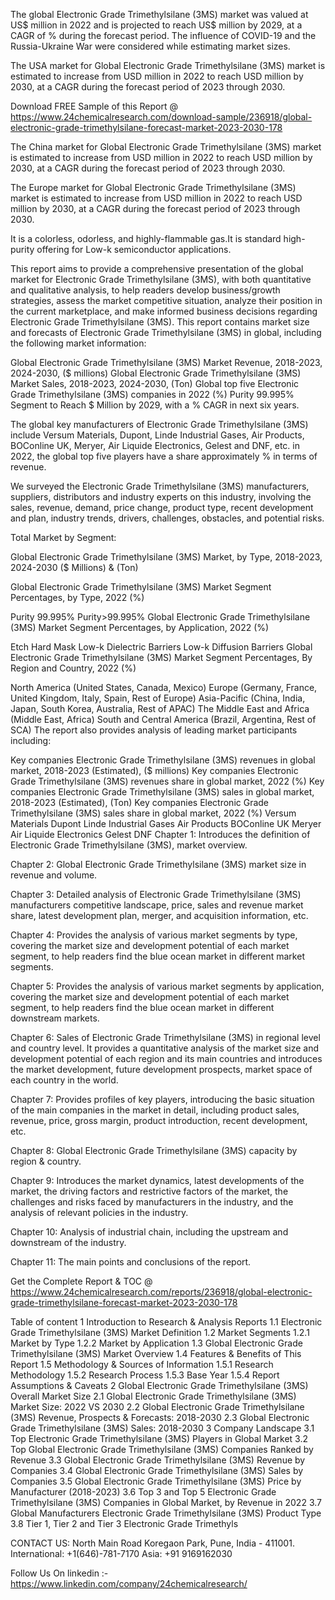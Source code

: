 The global Electronic Grade Trimethylsilane (3MS) market was valued at US$ million in 2022 and is projected to reach US$ million by 2029, at a CAGR of % during the forecast period. The influence of COVID-19 and the Russia-Ukraine War were considered while estimating market sizes.

The USA market for Global Electronic Grade Trimethylsilane (3MS)   market is estimated to increase from USD million in 2022 to reach USD million by 2030, at a CAGR during the forecast period of 2023 through 2030.

Download FREE Sample of this Report @ https://www.24chemicalresearch.com/download-sample/236918/global-electronic-grade-trimethylsilane-forecast-market-2023-2030-178

The China market for Global Electronic Grade Trimethylsilane (3MS)  market is estimated to increase from USD million in 2022 to reach USD million by 2030, at a CAGR during the forecast period of 2023 through 2030.

The Europe market for Global Electronic Grade Trimethylsilane (3MS)   market is estimated to increase from USD million in 2022 to reach USD million by 2030, at a CAGR during the forecast period of 2023 through 2030.

It is a colorless, odorless, and highly-flammable gas.It is standard high-purity offering for Low-k semiconductor applications.

This report aims to provide a comprehensive presentation of the global market for Electronic Grade Trimethylsilane (3MS), with both quantitative and qualitative analysis, to help readers develop business/growth strategies, assess the market competitive situation, analyze their position in the current marketplace, and make informed business decisions regarding Electronic Grade Trimethylsilane (3MS). This report contains market size and forecasts of Electronic Grade Trimethylsilane (3MS) in global, including the following market information:

Global Electronic Grade Trimethylsilane (3MS) Market Revenue, 2018-2023, 2024-2030, ($ millions)
Global Electronic Grade Trimethylsilane (3MS) Market Sales, 2018-2023, 2024-2030, (Ton)
Global top five Electronic Grade Trimethylsilane (3MS) companies in 2022 (%)
Purity 99.995% Segment to Reach $ Million by 2029, with a % CAGR in next six years.

The global key manufacturers of Electronic Grade Trimethylsilane (3MS) include Versum Materials, Dupont, Linde Industrial Gases, Air Products, BOConline UK, Meryer, Air Liquide Electronics, Gelest and DNF, etc. in 2022, the global top five players have a share approximately % in terms of revenue.

We surveyed the Electronic Grade Trimethylsilane (3MS) manufacturers, suppliers, distributors and industry experts on this industry, involving the sales, revenue, demand, price change, product type, recent development and plan, industry trends, drivers, challenges, obstacles, and potential risks.

Total Market by Segment:

Global Electronic Grade Trimethylsilane (3MS) Market, by Type, 2018-2023, 2024-2030 ($ Millions) & (Ton)

Global Electronic Grade Trimethylsilane (3MS) Market Segment Percentages, by Type, 2022 (%)

Purity 99.995%
Purity>99.995%
Global Electronic Grade Trimethylsilane (3MS) Market Segment Percentages, by Application, 2022 (%)

Etch Hard Mask
Low-k Dielectric Barriers
Low-k Diffusion Barriers
Global Electronic Grade Trimethylsilane (3MS) Market Segment Percentages, By Region and Country, 2022 (%)

North America (United States, Canada, Mexico)
Europe (Germany, France, United Kingdom, Italy, Spain, Rest of Europe)
Asia-Pacific (China, India, Japan, South Korea, Australia, Rest of APAC)
The Middle East and Africa (Middle East, Africa)
South and Central America (Brazil, Argentina, Rest of SCA)
The report also provides analysis of leading market participants including:

Key companies Electronic Grade Trimethylsilane (3MS) revenues in global market, 2018-2023 (Estimated), ($ millions)
Key companies Electronic Grade Trimethylsilane (3MS) revenues share in global market, 2022 (%)
Key companies Electronic Grade Trimethylsilane (3MS) sales in global market, 2018-2023 (Estimated), (Ton)
Key companies Electronic Grade Trimethylsilane (3MS) sales share in global market, 2022 (%)
Versum Materials
Dupont
Linde Industrial Gases
Air Products
BOConline UK
Meryer
Air Liquide Electronics
Gelest
DNF
Chapter 1: Introduces the definition of Electronic Grade Trimethylsilane (3MS), market overview.

Chapter 2: Global Electronic Grade Trimethylsilane (3MS) market size in revenue and volume.

Chapter 3: Detailed analysis of Electronic Grade Trimethylsilane (3MS) manufacturers competitive landscape, price, sales and revenue market share, latest development plan, merger, and acquisition information, etc.

Chapter 4: Provides the analysis of various market segments by type, covering the market size and development potential of each market segment, to help readers find the blue ocean market in different market segments.

Chapter 5: Provides the analysis of various market segments by application, covering the market size and development potential of each market segment, to help readers find the blue ocean market in different downstream markets.

Chapter 6: Sales of Electronic Grade Trimethylsilane (3MS) in regional level and country level. It provides a quantitative analysis of the market size and development potential of each region and its main countries and introduces the market development, future development prospects, market space of each country in the world.

Chapter 7: Provides profiles of key players, introducing the basic situation of the main companies in the market in detail, including product sales, revenue, price, gross margin, product introduction, recent development, etc.

Chapter 8: Global Electronic Grade Trimethylsilane (3MS) capacity by region & country.

Chapter 9: Introduces the market dynamics, latest developments of the market, the driving factors and restrictive factors of the market, the challenges and risks faced by manufacturers in the industry, and the analysis of relevant policies in the industry.

Chapter 10: Analysis of industrial chain, including the upstream and downstream of the industry.

Chapter 11: The main points and conclusions of the report.

Get the Complete Report & TOC @ https://www.24chemicalresearch.com/reports/236918/global-electronic-grade-trimethylsilane-forecast-market-2023-2030-178

Table of content
1 Introduction to Research & Analysis Reports
1.1 Electronic Grade Trimethylsilane (3MS) Market Definition
1.2 Market Segments
1.2.1 Market by Type
1.2.2 Market by Application
1.3 Global Electronic Grade Trimethylsilane (3MS) Market Overview
1.4 Features & Benefits of This Report
1.5 Methodology & Sources of Information
1.5.1 Research Methodology
1.5.2 Research Process
1.5.3 Base Year
1.5.4 Report Assumptions & Caveats
2 Global Electronic Grade Trimethylsilane (3MS) Overall Market Size
2.1 Global Electronic Grade Trimethylsilane (3MS) Market Size: 2022 VS 2030
2.2 Global Electronic Grade Trimethylsilane (3MS) Revenue, Prospects & Forecasts: 2018-2030
2.3 Global Electronic Grade Trimethylsilane (3MS) Sales: 2018-2030
3 Company Landscape
3.1 Top Electronic Grade Trimethylsilane (3MS) Players in Global Market
3.2 Top Global Electronic Grade Trimethylsilane (3MS) Companies Ranked by Revenue
3.3 Global Electronic Grade Trimethylsilane (3MS) Revenue by Companies
3.4 Global Electronic Grade Trimethylsilane (3MS) Sales by Companies
3.5 Global Electronic Grade Trimethylsilane (3MS) Price by Manufacturer (2018-2023)
3.6 Top 3 and Top 5 Electronic Grade Trimethylsilane (3MS) Companies in Global Market, by Revenue in 2022
3.7 Global Manufacturers Electronic Grade Trimethylsilane (3MS) Product Type
3.8 Tier 1, Tier 2 and Tier 3 Electronic Grade Trimethyls

CONTACT US:
North Main Road Koregaon Park, Pune, India - 411001.
International: +1(646)-781-7170
Asia: +91 9169162030

Follow Us On linkedin :- https://www.linkedin.com/company/24chemicalresearch/
